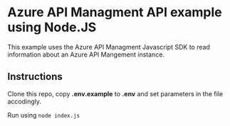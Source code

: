 # Azure API Managment API example using Node.JS

This example uses the Azure API Managment Javascript SDK to read information about
an Azure API Mangement instance.

## Instructions

Clone this repo, copy **.env.example** to **.env** and set parameters in the file accodingly. 

Run using `node index.js`

